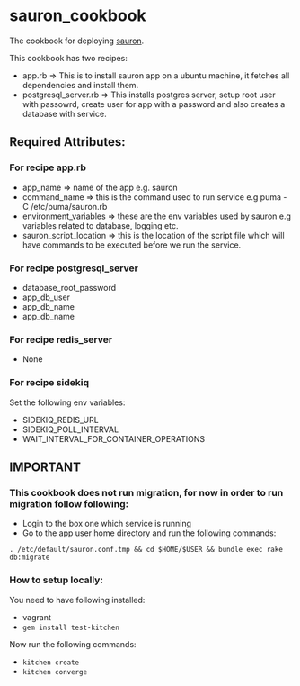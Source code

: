 # sauron_cookbook

The cookbook for deploying [sauron](https://github.com/alexis-lxc/sauron).

This cookbook has two recipes:

* app.rb => This is to install sauron app on a ubuntu machine, it fetches all dependencies and install them.
* postgresql_server.rb => This installs postgres server, setup root user with passowrd, create user for app with a password and also creates a database with service.


## Required Attributes:

### For recipe **app.rb** 

* app_name => name of the app e.g. sauron
* command_name =>  this is the command used to run service e.g puma -C /etc/puma/sauron.rb
* environment_variables => these are the env variables used by sauron e.g variables related to database, logging etc.
* sauron_script_location => this is the location of the script file which will have commands to be executed before we run the service.


### For recipe **postgresql_server**

* database_root_password
* app_db_user
* app_db_name
* app_db_name

### For recipe **redis_server**
* None

### For recipe **sidekiq**

Set the following env variables:

* SIDEKIQ_REDIS_URL
* SIDEKIQ_POLL_INTERVAL
* WAIT_INTERVAL_FOR_CONTAINER_OPERATIONS


## IMPORTANT

### This cookbook does not run migration, for now in order to run migration follow following:

* Login to the box one which service is running
* Go to the app user home directory and run the following commands:

```. /etc/default/sauron.conf.tmp && cd $HOME/$USER && bundle exec rake db:migrate```

### How to setup locally:

You need to have following installed:
* vagrant
* `gem install test-kitchen`


Now run the following commands:

* `kitchen create`
* `kitchen converge`

